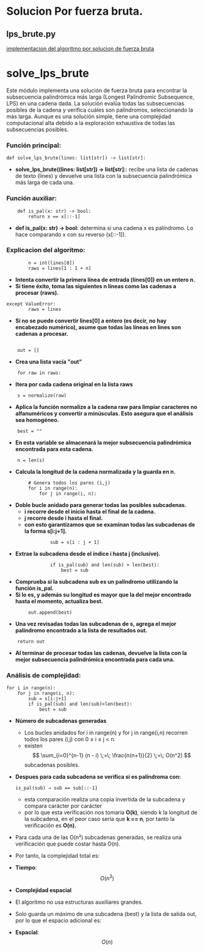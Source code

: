 # Solucion Por fuerza bruta.

## lps_brute.py
[implementacion del algoritmo por solucion de fuerza bruta](../src/ejercicios/lps/lps_brute.py)

# solve_lps_brute

Este módulo implementa una solución de fuerza bruta para encontrar la subsecuencia palindrómica más larga (Longest Palindromic Subsequence, LPS) en una cadena dada. La solución evalúa todas las subsecuencias posibles de la cadena y verifica cuáles son palíndromos, seleccionando la más larga. Aunque es una solución simple, tiene una complejidad computacional alta debido a la exploración exhaustiva de todas las subsecuencias posibles.

### Función principal:
```
def solve_lps_brute(lines: list[str]) -> list[str]:
```
- **solve_lps_brute((lines: list[str]) -> list[str]:**: recibe una lista de cadenas de texto (lines) y devuelve una lista con la subsecuencia palindrómica más larga de cada una.

### Función auxiliar:
```
    def is_pal(x: str) -> bool:
        return x == x[::-1]
```
- **def is_pal(x: str) -> bool:** determina si una cadena x es palíndromo. Lo hace comparando x con su reverso (x[::-1]).

### Explicacion del algoritmo:

```     try:
        n = int(lines[0])
        raws = lines[1 : 1 + n]
```
- **Intenta convertir la primera línea de entrada (lines[0]) en un entero n.**
- **Si tiene éxito, toma las siguientes n líneas como las cadenas a procesar (raws).**

```
except ValueError:
        raws = lines
```
- **Si no se puede convertir lines[0] a entero (es decir, no hay encabezado numérico), asume que todas las líneas en lines son cadenas a procesar.**

```

    out = []

```
- **Crea una lista vacía "out"**

```
    for raw in raws:
```
- **Itera por cada cadena original  en la lista raws**

```
    s = normalize(raw)

```
- **Aplica la función normalize a la cadena raw para limpiar caracteres no alfanuméricos y convertir a minúsculas. Esto asegura que el análisis sea homogéneo.**

```
    best = ""
```
- **En esta variable se almacenará la mejor subsecuencia palindrómica encontrada para esta cadena.**


``` 
    n = len(s)
```
- **Calcula la longitud de la cadena normalizada y la guarda en n.**

``` 
        # Genera todos los pares (i,j)
        for i in range(n):
            for j in range(i, n):
``` 
- **Doble bucle anidado para generar todas las posibles subcadenas.**
    - **i recorre desde el inicio hasta el final de la cadena.**
    - **j recorre desde i hasta el final.**
    - **con esto garantizamos que se examinan todas las subcadenas de la forma s[i:j+1].**
```
                sub = s[i : j + 1]
```
- **Extrae la subcadena desde el índice i hasta j (inclusive).**
```
                if is_pal(sub) and len(sub) > len(best):
                    best = sub
```
- **Comprueba si la subcadena sub es un palíndromo utilizando la función is_pal.**
- **Si lo es, y además su longitud es mayor que la del mejor encontrado hasta el momento, actualiza best.**
```
        out.append(best)
```
- **Una vez revisadas todas las subcadenas de s, agrega el mejor palíndromo encontrado a la lista de resultados out.**
```
    return out
```
- **Al terminar de procesar todas las cadenas, devuelve la lista con la mejor subsecuencia palindrómica encontrada para cada una.**

### Análisis de complejidad:
```
for i in range(n):
    for j in range(i, n):
        sub = s[i:j+1]
        if is_pal(sub) and len(sub)>len(best):
            best = sub
```
- **Número de subcadenas generadas**
    - Los bucles anidados for i in range(n) y for j in range(i,n) recorren todos los pares (i,j) con 0 ≤ i ≤ j < n.
    - existen
    $$
    \sum_{i=0}^{n-1} (n - i)
    \;=\;
    \frac{n(n+1)}{2}
    \;=\;
    O(n^2)
    $$
    subcadenas posibles.
- **Despues para cada subcadena se verifica si es palíndroma con:**
    ```
    is_pal(sub) → sub == sub[::-1]
    ```
    - esta comparación realiza una copia invertida de la subcadena y compara carácter por carácter
    - por lo que esta verificación nos tomaria **O(k)**, siendo k la longitud de la subcadena, en el peor caso seria que **k == n**, por tanto la verificación es **O(n).**
- Para cada una de las O(n²) subcadenas generadas, se realiza una verificación que puede costar hasta O(n).

- Por tanto, la complejidad total es:
- **Tiempo**: $$O(n^3)$$

- **Complejidad espacial**
- El algoritmo no usa estructuras auxiliares grandes.
- Solo guarda un máximo de una subcadena (best) y la lista de salida out, por lo que el espacio adicional es:
- **Espacial**: $$O(n)$$


